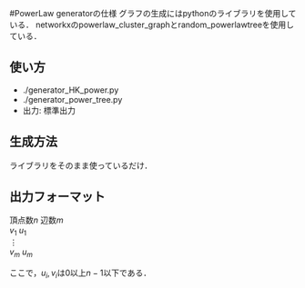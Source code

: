 #PowerLaw generatorの仕様
グラフの生成にはpythonのライブラリを使用している．
networkxのpowerlaw_cluster_graphとrandom_powerlawtreeを使用している．

## 使い方

- ./generator_HK_power.py
- ./generator_power_tree.py
- 出力: 標準出力

## 生成方法
ライブラリをそのまま使っているだけ．

## 出力フォーマット
頂点数$n$ 辺数$m$  
$v_1$ $u_1$  
$\vdots$  
$v_m$ $u_m$  

ここで，$u_i, v_i$は$0$以上$n - 1$以下である．